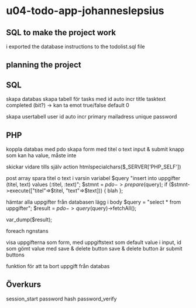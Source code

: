 # u04-todo-app-johanneslepsius

## SQL to make the project work
i exported the database instructions to the todolist.sql file

## planning the project

## SQL
skapa databas
skapa tabell för tasks med
id auto incr
title 
tasktext 
completed (bit?)    -> kan ta emot true/false   default 0

skapa usertabell
user id auto incr primary
mailadress unique
password

## PHP
koppla databas med pdo
skapa form med titel o text input & submit knapp som kan ha value, måste inte

skickar vidare tills själv 
action     htmlspecialchars($_SERVER['PHP_SELF'])

post array
spara titel o text i varsin variabel
$query  "insert into uppgifter (titel, text) values (:titel, :text)";
$stmnt = $pdo->prepare($query);
if ($stmnt->execute(["titel"=>$titel, "text"=>$text])) {
    blah
};


hämtar alla uppgifter från databasen
lägg i body
$query = "select * from uppgifter";
$result = $pdo->query($query)->fetchAll();

var_dump($result);

foreach ngnstans

visa uppgifterna som form, med uppgiftstext som default value i input, id som gömt value med save & delete button
save & delete button är submit buttons

funktion för att ta bort uppgift från databas


## Överkurs


session_start
password hash
password_verify
